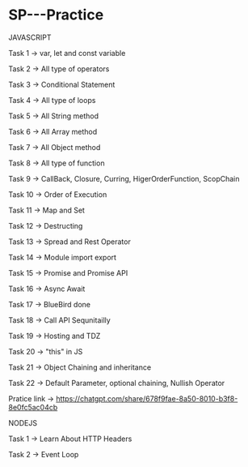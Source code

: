 # SP---Practice

JAVASCRIPT

Task 1 -> var, let and const variable

Task 2 -> All type of operators

Task 3 -> Conditional Statement

Task 4 -> All type of loops

Task 5 -> All String method

Task 6 -> All Array method

Task 7 -> All Object method

Task 8 -> All type of function

Task 9 -> CallBack, Closure, Curring, HigerOrderFunction, ScopChain

Task 10 -> Order of Execution

Task 11 -> Map and Set

Task 12 -> Destructing

Task 13 -> Spread and Rest Operator

Task 14 -> Module import export

Task 15 -> Promise and Promise API

Task 16 -> Async Await

Task 17 -> BlueBird done

Task 18 -> Call API Sequnitailly

Task 19 -> Hosting and TDZ

Task 20 -> "this" in JS

Task 21 -> Object Chaining and inheritance

Task 22 -> Default Parameter, optional chaining, Nullish Operator


Pratice link -> https://chatgpt.com/share/678f9fae-8a50-8010-b3f8-8e0fc5ac04cb


NODEJS

Task 1 -> Learn About HTTP Headers

Task 2 -> Event Loop